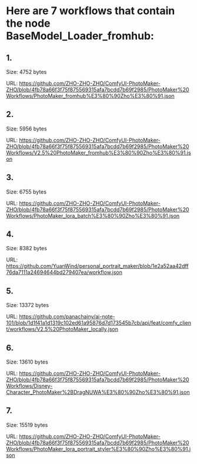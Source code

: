 # Here are 7 workflows that contain the node BaseModel_Loader_fromhub:

## 1. 

Size: 4752 bytes

URL: https://github.com/ZHO-ZHO-ZHO/ComfyUI-PhotoMaker-ZHO/blob/4fb78a66f3f75f875569315afa7bcdd7b69f2985/PhotoMaker%20Workflows/PhotoMaker_fromhub%E3%80%90Zho%E3%80%91.json

## 2. 

Size: 5956 bytes

URL: https://github.com/ZHO-ZHO-ZHO/ComfyUI-PhotoMaker-ZHO/blob/4fb78a66f3f75f875569315afa7bcdd7b69f2985/PhotoMaker%20Workflows/V2.5%20PhotoMaker_fromhub%E3%80%90Zho%E3%80%91.json

## 3. 

Size: 6755 bytes

URL: https://github.com/ZHO-ZHO-ZHO/ComfyUI-PhotoMaker-ZHO/blob/4fb78a66f3f75f875569315afa7bcdd7b69f2985/PhotoMaker%20Workflows/PhotoMaker_lora_batch%E3%80%90Zho%E3%80%91.json

## 4. 

Size: 8382 bytes

URL: https://github.com/YuanWind/personal_portrait_maker/blob/1e2a52aa42dff76da7111a24694644bd279407ea/workflow.json

## 5. 

Size: 13372 bytes

URL: https://github.com/panachainy/ai-note-101/blob/1d1f41a1d1319c102ed61a95876d7d173545b7cb/api/feat/comfy_client/workflows/V2.5%20PhotoMaker_locally.json

## 6. 

Size: 13610 bytes

URL: https://github.com/ZHO-ZHO-ZHO/ComfyUI-PhotoMaker-ZHO/blob/4fb78a66f3f75f875569315afa7bcdd7b69f2985/PhotoMaker%20Workflows/Disney-Character_PhotoMaker%2BDragNUWA%E3%80%90Zho%E3%80%91.json

## 7. 

Size: 15519 bytes

URL: https://github.com/ZHO-ZHO-ZHO/ComfyUI-PhotoMaker-ZHO/blob/4fb78a66f3f75f875569315afa7bcdd7b69f2985/PhotoMaker%20Workflows/PhotoMaker_lora_portrait_styler%E3%80%90Zho%E3%80%91.json

